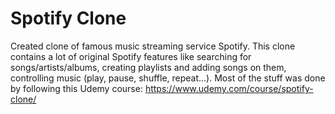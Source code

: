 # Spotify Clone

Created clone of famous music streaming service Spotify. This clone contains a lot of original Spotify features like searching for songs/artists/albums, creating playlists and adding songs on them, controlling music (play, pause, shuffle, repeat...). Most of the stuff was done by following this Udemy course: https://www.udemy.com/course/spotify-clone/
